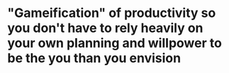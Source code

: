 
# "Gameification" of productivity so you don't have to rely heavily on your own planning and willpower to be the you than you envision

